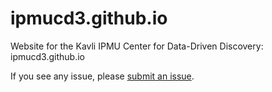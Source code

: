 # ipmucd3.github.io
Website for the Kavli IPMU Center for Data-Driven Discovery: ipmucd3.github.io

If you see any issue, please [submit an issue](https://github.com/IPMUCD3/ipmucd3.github.io/issues).

